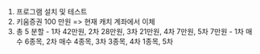 1. 프로그램 설치 및 테스트
2. 키움증권 100 만원 => 현재 캐치 계좌에서 이체
3. 총 5 분할
		- 1차 42만원, 2차 28만원, 3차 21만원, 4차 7만원, 5차 7만원
		- 1차 매수 6종목, 2차 매수 4종목, 3차 3종목, 4차 1종목, 5차   